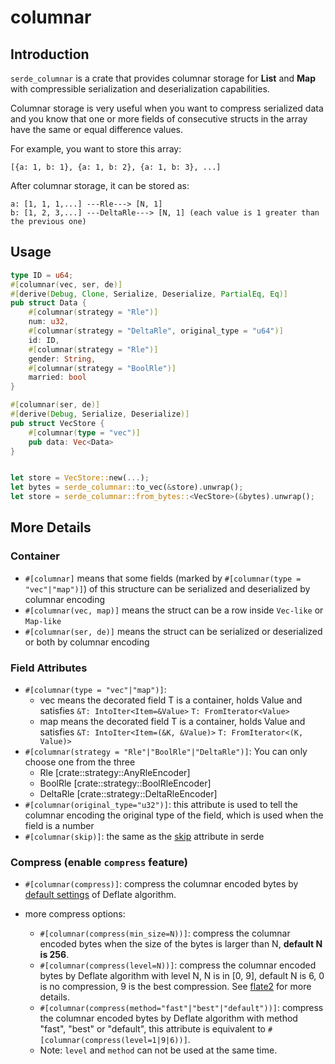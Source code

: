 # columnar

## Introduction

`serde_columnar` is a crate that provides columnar storage for **List** and **Map** with compressible serialization and deserialization capabilities.

Columnar storage is very useful when you want to compress serialized data and you know that one or more fields of consecutive structs in the array have the same or equal difference values.

For example, you want to store this array:

```plain
[{a: 1, b: 1}, {a: 1, b: 2}, {a: 1, b: 3}, ...]
```

After columnar storage, it can be stored as:

```plain
a: [1, 1, 1,...] ---Rle---> [N, 1]
b: [1, 2, 3,...] ---DeltaRle---> [N, 1] (each value is 1 greater than the previous one)
```

## Usage

```rust ignore
type ID = u64;
#[columnar(vec, ser, de)]
#[derive(Debug, Clone, Serialize, Deserialize, PartialEq, Eq)]
pub struct Data {
    #[columnar(strategy = "Rle")]
    num: u32,
    #[columnar(strategy = "DeltaRle", original_type = "u64")]
    id: ID,
    #[columnar(strategy = "Rle")]
    gender: String,
    #[columnar(strategy = "BoolRle")]
    married: bool
}

#[columnar(ser, de)]
#[derive(Debug, Serialize, Deserialize)]
pub struct VecStore {
    #[columnar(type = "vec")]
    pub data: Vec<Data>
}


let store = VecStore::new(...);
let bytes = serde_columnar::to_vec(&store).unwrap();
let store = serde_columnar::from_bytes::<VecStore>(&bytes).unwrap();

```

## More Details

### Container

- `#[columnar]` means that some fields (marked by `#[columnar(type = "vec"|"map")]`) of this structure can be serialized and deserialized by columnar encoding
- `#[columnar(vec, map)]` means the struct can be a row inside `Vec-like` or `Map-like`
- `#[columnar(ser, de)]` means the struct can be serialized or deserialized or both by columnar encoding

### Field Attributes

- `#[columnar(type = "vec"|"map")]`:
  - vec means the decorated field T is a container, holds Value and satisfies `&T: IntoIter<Item=&Value>` `T: FromIterator<Value>`
  - map means the decorated field T is a container, holds Value and satisfies `&T: IntoIter<Item=(&K, &Value)>` `T: FromIterator<(K, Value)>`
- `#[columnar(strategy = "Rle"|"BoolRle"|"DeltaRle")]`: You can only choose one from the three
  - Rle [crate::strategy::AnyRleEncoder]
  - BoolRle [crate::strategy::BoolRleEncoder]
  - DeltaRle [crate::strategy::DeltaRleEncoder]
- `#[columnar(original_type="u32")]`: this attribute is used to tell the columnar encoding the original type of the field, which is used when the field is a number
- `#[columnar(skip)]`: the same as the [skip](https://serde.rs/field-attrs.html#skip) attribute in serde

### Compress (enable `compress` feature)

- `#[columnar(compress)]`: compress the columnar encoded bytes by
  [default settings](https://docs.rs/flate2/latest/flate2/struct.Compression.html#impl-Default) of Deflate algorithm.

- more compress options:
  - `#[columnar(compress(min_size=N))]`: compress the columnar encoded bytes when the size of the bytes is larger than N, **default N is 256**.
  - `#[columnar(compress(level=N))]`: compress the columnar encoded bytes by Deflate algorithm with level N, N is in [0, 9], default N is 6,
    0 is no compression, 9 is the best compression. See [flate2](https://docs.rs/flate2/latest/flate2/struct.Compression.html#) for more details.
  - `#[columnar(compress(method="fast"|"best"|"default"))]`: compress the columnar encoded bytes by Deflate algorithm with method "fast", "best" or "default",
    this attribute is equivalent to `#[columnar(compress(level=1|9|6))]`.
  - Note: `level` and `method` can not be used at the same time.

